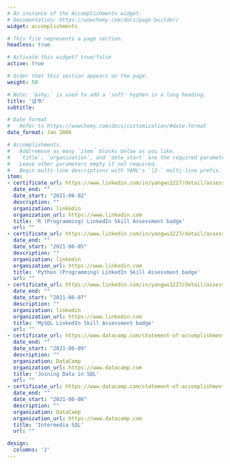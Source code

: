 ```yaml
---
# An instance of the Accomplishments widget.
# Documentation: https://wowchemy.com/docs/page-builder/
widget: accomplishments

# This file represents a page section.
headless: true

# Activate this widget? true/false
active: true

# Order that this section appears on the page.
weight: 50

# Note: `&shy;` is used to add a 'soft' hyphen in a long heading.
title: '证书'
subtitle:

# Date format
#   Refer to https://wowchemy.com/docs/customization/#date-format
date_format: Jan 2006

# Accomplishments.
#   Add/remove as many `item` blocks below as you like.
#   `title`, `organization`, and `date_start` are the required parameters.
#   Leave other parameters empty if not required.
#   Begin multi-line descriptions with YAML's `|2-` multi-line prefix.
item:
- certificate_url: https://www.linkedin.com/in/yangwu1227/detail/assessments/R%20(Programming%20Language)/report/
  date_end: ""
  date_start: "2021-06-02"
  description: ""
  organization: linkedin
  organization_url: https://www.linkedin.com
  title: 'R (Programming) LinkedIn Skill Assessment badge'
  url: ""
- certificate_url: https://www.linkedin.com/in/yangwu1227/detail/assessments/Python%20(Programming%20Language)/report/
  date_end: ""
  date_start: "2021-06-05"
  description: ""
  organization: linkedin
  organization_url: https://www.linkedin.com
  title: 'Python (Programming) LinkedIn Skill Assessment badge'
  url: ""
- certificate_url: https://www.linkedin.com/in/yangwu1227/detail/assessments/MySQL/report/
  date_end: ""
  date_start: "2021-06-07"
  description: ""
  organization: linkedin
  organization_url: https://www.linkedin.com
  title: 'MySQL LinkedIn Skill Assessment badge'
  url: ""
- certificate_url: https://www.datacamp.com/statement-of-accomplishment/course/685691f95ddda492d8552b69b51b744ef0c39916
  date_end: ""
  date_start: "2021-06-09"
  description: ""
  organization: DataCamp
  organization_url: https://www.datacamp.com
  title: 'Joining Data in SQL'
  url: ""
- certificate_url: https://www.datacamp.com/statement-of-accomplishment/course/54741079f4b7125adab387d1fc222ff8a420642a
  date_end: ""
  date_start: "2021-06-08"
  description: ""
  organization: DataCamp
  organization_url: https://www.datacamp.com
  title: 'Intermedia SQL'
  url: ""

design:
  columns: '2' 
---
```

